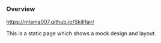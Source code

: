 ### Overview
https://mlama007.github.io/Skillfair/

This is a static page which shows a mock design and layout.
